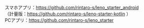 スマホアプリ：https://github.com/rintaro-s/leno_starter_android <br>（計量版：https://github.com/rintaro-s/leno-starter-kotlin ）<br>
PCアプリ：https://github.com/rintaro-s/leno_starter<br>
